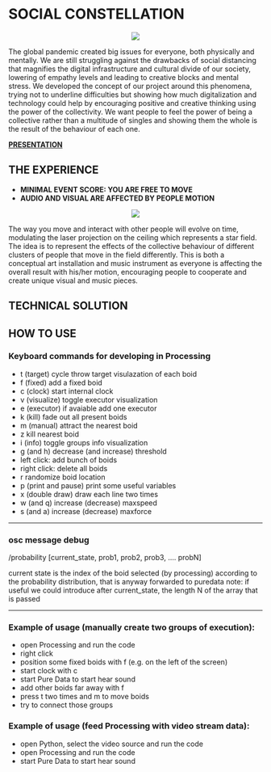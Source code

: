 # SOCIAL CONSTELLATION

<p align="center">
  <img src="https://user-images.githubusercontent.com/64915668/193022043-f95c622a-ce61-4a29-97bb-d543093f3066.png">
</p>

The global pandemic created big issues for everyone, both physically and mentally. We are still struggling against the drawbacks of social distancing that magnifies the digital infrastructure and cultural divide of our society, lowering of empathy levels and leading to creative blocks and mental stress. We developed the concept of our project around this phenomena, trying not to underline difficulties but showing how much digitalization and technology could help by encouraging positive and creative thinking using the power of the collectivity.
We want people to feel the power of being a collective rather than a multitude of singles and showing them the whole is the result of the behaviour of each one.

[**PRESENTATION**](https://docs.google.com/presentation/d/1Ks5NzHHrDXpIAf_jLT3ydBJz5u7t9odyt5QjDM_n0lg/edit?usp=sharing)

## THE EXPERIENCE

- **MINIMAL EVENT SCORE: YOU ARE FREE TO MOVE**
- **AUDIO AND VISUAL ARE AFFECTED BY PEOPLE MOTION**

<p align="center">
  <img src="https://user-images.githubusercontent.com/64915668/193021653-3b00ae53-b760-481d-b123-2643b4616a16.png">
</p>

The way you move and interact with other people will evolve on time, modulating the laser projection on the ceiling which represents a star field. The idea is to represent the effects of the collective behaviour of different clusters of people that move in the field differently. This is both a conceptual art installation and music instrument as everyone is affecting the overall result with his/her motion, encouraging people to cooperate and create unique visual and music pieces.

## TECHNICAL SOLUTION



## HOW TO USE

### Keyboard commands for developing in Processing
- t (target) cycle throw target visulazation of each boid
- f (fixed) add a fixed boid
- c (clock) start internal clock
- v (visualize) toggle executor visualization
- e (executor) if avaiable add one executor
- k (kill) fade out all present boids
- m (manual) attract the nearest boid
- z kill nearest boid
- i (info) toggle groups info visualization
- g (and h) decrease (and increase) threshold
- left click: add bunch of boids
- right click: delete all boids
- r randomize boid location
- p (print and pause) print some useful variables
- x (double draw) draw each line two times
- w (and q) increase (decrease) maxspeed
- s (and a) increase (decrease) maxforce

-------------------------------------
### osc message debug
/probability
[current_state, prob1, prob2, prob3, .... probN]

current state is the index of the boid selected (by processing) according to the probability distribution, that is anyway forwarded to puredata
note: if useful we could introduce after current_state, the length N of the array that is passed

-------------------------------------

### Example of usage (manually create two groups of execution):
- open Processing and run the code
- right click
- position some fixed boids with f (e.g. on the left of the screen)
- start clock with c
- start Pure Data to start hear sound
- add other boids far away with f
- press t two times and m to move boids
- try to connect those groups

### Example of usage (feed Processing with video stream data):
- open Python, select the video source and run the code
- open Processing and run the code
- start Pure Data to start hear sound
